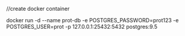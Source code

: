//create docker container

docker run -d --name prot-db -e POSTGRES_PASSWORD=prot123 -e POSTGRES_USER=prot -p 127.0.0.1:25432:5432 postgres:9.5
